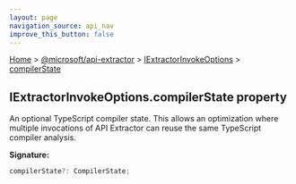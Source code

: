 ```yaml
---
layout: page
navigation_source: api_nav
improve_this_button: false
---
```



[Home](./index.md) &gt; [@microsoft/api-extractor](./api-extractor.md) &gt; [IExtractorInvokeOptions](./api-extractor.iextractorinvokeoptions.md) &gt; [compilerState](./api-extractor.iextractorinvokeoptions.compilerstate.md)

## IExtractorInvokeOptions.compilerState property

An optional TypeScript compiler state. This allows an optimization where multiple invocations of API Extractor can reuse the same TypeScript compiler analysis.

<b>Signature:</b>

```typescript
compilerState?: CompilerState;
```
